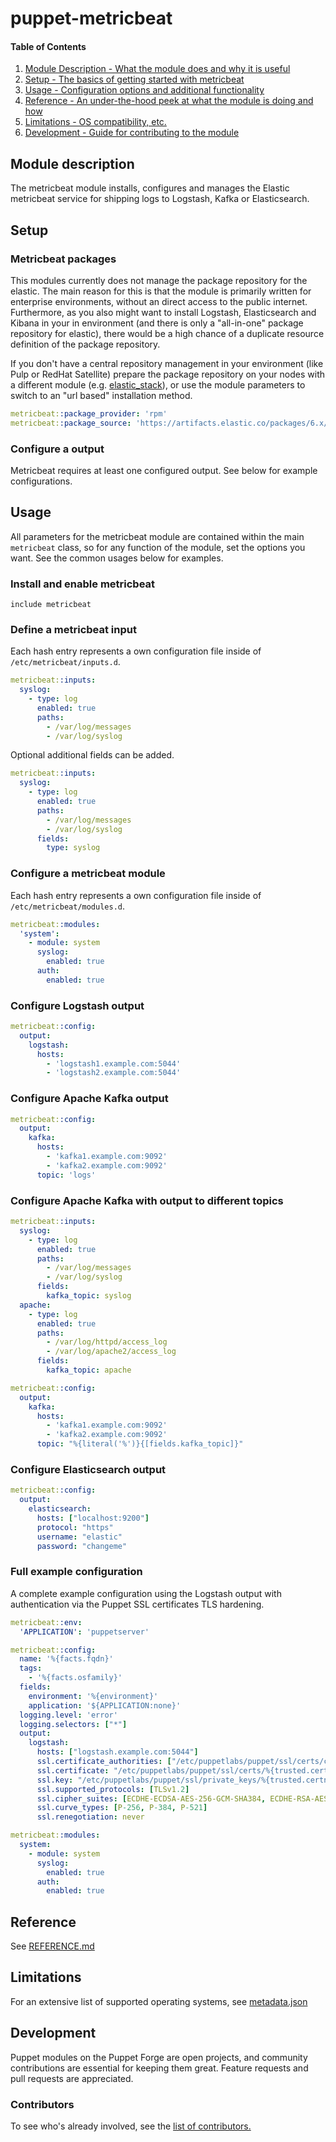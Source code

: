 # puppet-metricbeat

#### Table of Contents


1. [Module Description - What the module does and why it is useful](#module-description)
1. [Setup - The basics of getting started with metricbeat](#setup)
1. [Usage - Configuration options and additional functionality](#usage)
1. [Reference - An under-the-hood peek at what the module is doing and how](#reference)
1. [Limitations - OS compatibility, etc.](#limitations)
1. [Development - Guide for contributing to the module](#development)


## Module description

The metricbeat module installs, configures and manages the Elastic metricbeat service for shipping logs to Logstash, Kafka or Elasticsearch.

## Setup

### Metricbeat packages

This modules currently does not manage the package repository for the elastic. The main reason for this is that the module is primarily written for enterprise environments, without an direct access to the public internet. Furthermore, as you also might want to install Logstash, Elasticsearch and Kibana in your in environment (and there is only a "all-in-one" package repository for elastic), there would be a high chance of a duplicate resource definition of the package repository.
 
If you don't have a central repository management in your environment (like Pulp or RedHat Satellite) prepare the package repository on your nodes with a different module (e.g. [elastic_stack](https://forge.puppet.com/elastic/elastic_stack)), or use the module parameters to switch to an "url based" installation method. 

```yaml
metricbeat::package_provider: 'rpm'
metricbeat::package_source: 'https://artifacts.elastic.co/packages/6.x/yum/6.4.0/metricbeat-6.4.0-x86_64.rpm'
```

### Configure a output

Metricbeat requires at least one configured output. See below for example configurations.

## Usage

All parameters for the metricbeat module are contained within the main `metricbeat` class, so for any function of the module, set the options you want. See the common usages below for examples.

### Install and enable metricbeat

```puppet
include metricbeat
```

### Define a metricbeat input

Each hash entry represents a own configuration file inside of `/etc/metricbeat/inputs.d`.

```yaml
metricbeat::inputs:
  syslog:
    - type: log
      enabled: true
      paths:
        - /var/log/messages
        - /var/log/syslog
```

Optional additional fields can be added.

```yaml
metricbeat::inputs:
  syslog:
    - type: log
      enabled: true
      paths:
        - /var/log/messages
        - /var/log/syslog
      fields:
        type: syslog
```

### Configure a metricbeat module

Each hash entry represents a own configuration file inside of `/etc/metricbeat/modules.d`.

```yaml
metricbeat::modules:
  'system':
    - module: system
      syslog:
        enabled: true
      auth:
        enabled: true
```

### Configure Logstash output

```yaml
metricbeat::config:
  output:
    logstash:
      hosts:
        - 'logstash1.example.com:5044'
        - 'logstash2.example.com:5044'
```

### Configure Apache Kafka output

```yaml
metricbeat::config:
  output:
    kafka:
      hosts:
        - 'kafka1.example.com:9092'
        - 'kafka2.example.com:9092'
      topic: 'logs'
```

### Configure Apache Kafka with output to different topics

```yaml
metricbeat::inputs:
  syslog:
    - type: log
      enabled: true
      paths:
        - /var/log/messages
        - /var/log/syslog
      fields:
        kafka_topic: syslog
  apache:
    - type: log
      enabled: true
      paths:
        - /var/log/httpd/access_log
        - /var/log/apache2/access_log
      fields:
        kafka_topic: apache

metricbeat::config:
  output:
    kafka:
      hosts:
        - 'kafka1.example.com:9092'
        - 'kafka2.example.com:9092'
      topic: "%{literal('%')}{[fields.kafka_topic]}"
```

### Configure Elasticsearch output

```yaml
metricbeat::config:
  output:
    elasticsearch:
      hosts: ["localhost:9200"]
      protocol: "https"
      username: "elastic"
      password: "changeme"
```

### Full example configuration

A complete example configuration using the Logstash output with authentication via the Puppet SSL certificates TLS hardening.

```yaml
metricbeat::env:
  'APPLICATION': 'puppetserver'

metricbeat::config:
  name: '%{facts.fqdn}'
  tags:
    - '%{facts.osfamily}'
  fields:
    environment: '%{environment}'
    application: '${APPLICATION:none}'
  logging.level: 'error'
  logging.selectors: ["*"]
  output:
    logstash:
      hosts: ["logstash.example.com:5044"]
      ssl.certificate_authorities: ["/etc/puppetlabs/puppet/ssl/certs/ca.pem"]
      ssl.certificate: "/etc/puppetlabs/puppet/ssl/certs/%{trusted.certname}.pem"
      ssl.key: "/etc/puppetlabs/puppet/ssl/private_keys/%{trusted.certname}.pem"
      ssl.supported_protocols: [TLSv1.2]
      ssl.cipher_suites: [ECDHE-ECDSA-AES-256-GCM-SHA384, ECDHE-RSA-AES-256-GCM-SHA384, ECDHE-ECDSA-AES-128-GCM-SHA256, ECDHE-RSA-AES-128-GCM-SHA256]
      ssl.curve_types: [P-256, P-384, P-521]
      ssl.renegotiation: never

metricbeat::modules:
  system:
    - module: system
      syslog:
        enabled: true
      auth:
        enabled: true
```

## Reference

See [REFERENCE.md](REFERENCE.md)

## Limitations

For an extensive list of supported operating systems, see [metadata.json](https://github.com/slauger/puppet-metricbeat/blob/master/metadata.json)

## Development

Puppet modules on the Puppet Forge are open projects, and community contributions are essential for keeping them great. Feature requests and pull requests are appreciated.

### Contributors

To see who's already involved, see the [list of contributors.](https://github.com/slauger/puppet-metricbeat/graphs/contributors)
